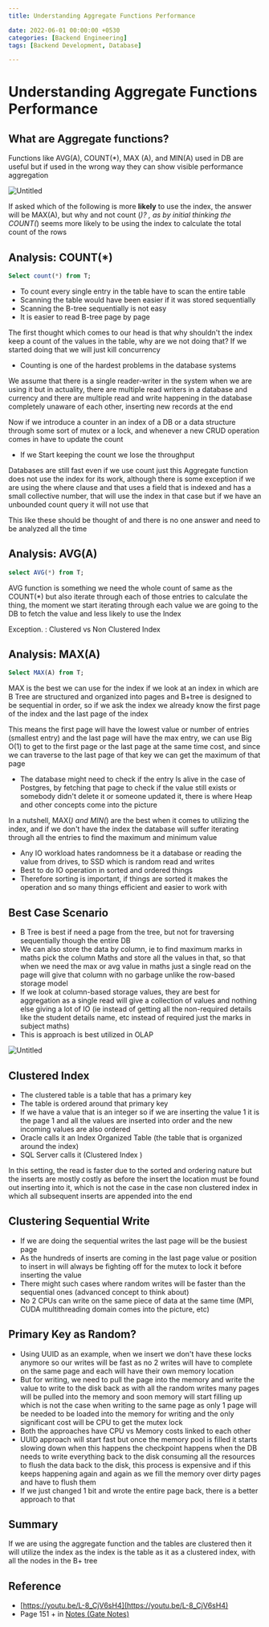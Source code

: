 ```yaml
---
title: Understanding Aggregate Functions Performance

date: 2022-06-01 00:00:00 +0530
categories: [Backend Engineering]
tags: [Backend Development, Database]

---
```



# Understanding Aggregate Functions Performance

## What are Aggregate functions?

Functions like AVG(A), COUNT(*), MAX (A), and MIN(A) used in DB are useful but if used in the wrong way they can show visible performance aggregation 

![Untitled](https://raw.githubusercontent.com/harshityadav95/staticfiles/main/Understanding%20Aggregate%20Functions%20Performance/Untitled.png)

If asked which of the following is more **likely** to use the index, the answer will be MAX(A), but why and not count (*)? , as by initial thinking the COUNT(*) seems more likely to be using the index to calculate the total count of the rows 

## Analysis: COUNT(*)

```sql
Select count(*) from T;
```

- To count every single entry in the table have to scan the entire table
- Scanning the table would have been  easier if it was stored sequentially
- Scanning the B-tree sequentially is not easy
- It is easier to read B-tree page by page

The first thought which comes to our head is that why shouldn't the index keep a count of the values in the table,  why are we not doing that? If we started doing that we will just kill concurrency   

- Counting is one of the hardest problems in the database systems

We assume that there is a single reader-writer in the system when we are using it but in actuality, there are multiple read writers in a database and currency and there are multiple read and write happening in the database completely unaware of each other, inserting new records at the end 

Now if we introduce a counter in an index of a DB or a data structure through some sort of mutex or a lock, and whenever a new  CRUD operation comes in have to update the count 

- If we Start keeping the count we lose the throughput

Databases are still fast even if we use count just this Aggregate function does not use the index for its work, although there is some exception if we are using the where clause and that uses a field that is indexed and has a small collective number, that will use the index in that case but if we have an unbounded count query it will not use that 

This like these should be thought of and there is no one answer and need to be analyzed all the time 

## Analysis: AVG(A)

```sql
select AVG(*) from T;
```

AVG function is something we need the whole count of same as the COUNT(*) but also iterate through each of those entries to calculate the thing, the moment we start iterating through each value we are going to the DB to fetch the value and less likely to use the Index

Exception. : Clustered vs Non Clustered Index  

## Analysis: MAX(A)

```sql
Select MAX(A) from T;
```

MAX is the best we can use for the index if we look at an index in which are B Tree are structured and organized into pages and B+tree is designed to be sequential in order, so if we ask the index we already know the first page of the index and the last page of the index 

This means the first page will have the lowest value or number of entries (smallest entry) and the last page will have the max entry, we can use Big O(1) to get to the first page or the last page at the same time cost, and since we can traverse to the last page of that key we can get the maximum of that page

- The database might need to check if the entry Is alive in the case of Postgres, by fetching that page to check if the value still exists or somebody didn't delete it or someone updated it, there is where Heap and other concepts come into the picture

In a nutshell, MAX(*) and MIN(*) are the best when it comes to utilizing the index, and if we don't have the index the database will suffer iterating through all the entries to find the maximum and minimum value 

- Any IO workload hates randomness be it a database or reading the value from drives, to SSD which is random read and writes
- Best to do IO operation in sorted and ordered things
- Therefore sorting is important, if things are sorted it makes the operation and so many things efficient and easier to work with

## Best Case Scenario

- B Tree is best if need a page from the tree, but not for traversing sequentially though the entire DB
- We can also store the data by column, ie to find maximum marks in maths pick the column Maths and store all the values in that, so that when we need the max or avg value in maths just a single read on the page will give that column with no garbage unlike the row-based storage model
- If we look at column-based storage values, they are best for aggregation as a single read will give a collection of values and nothing else giving a lot of IO (ie instead of getting all the non-required details like the student details name, etc instead of required just the marks in subject maths)
- This is approach is best utilized in OLAP

![Untitled](https://raw.githubusercontent.com/harshityadav95/staticfiles/main/Understanding%20Aggregate%20Functions%20Performance/Untitled%201.png)

## Clustered Index

- The clustered table is a table that has a primary key
- The table is ordered around that primary key
- If we have a value that is an integer so if we are inserting the value 1 it is the page 1 and all the values are inserted into order and the new incoming values are also ordered
- Oracle calls it an Index Organized Table (the table that is organized around the index)
- SQL Server calls it (Clustered Index )

In this setting, the read is faster due to the sorted and ordering nature but the inserts are mostly costly as before the insert the location must be found out inserting into it, which is not the case in the case non clustered index in which all subsequent inserts are appended into the end 

## Clustering Sequential Write

- If we are doing the sequential writes the last page will be the busiest page
- As the hundreds of inserts are coming in the last page value or position to insert in will always be fighting off for the mutex to lock it before inserting the value
- There might such cases where random writes will be faster than the sequential ones (advanced concept to think about)
- No 2 CPUs can write on the same piece of data at the same time (MPI, CUDA multithreading domain comes into the picture, etc)

## Primary Key as Random?

- Using UUID as an example, when we insert we don't have these locks anymore so our writes will be fast as no 2 writes will have to complete on the same page and each will have their own memory location
- But for writing, we need to pull the page into the memory and write the value to write to the disk back as with all the random writes many pages will be pulled into the memory and soon memory will start filling up which is not the case when writing to the same page as only 1 page will be needed to be loaded into the memory for writing and the only significant cost will be CPU to get the mutex lock
- Both the approaches have CPU vs Memory costs linked to each other
- UUID approach will start fast but once the memory pool is filled it starts slowing down when this happens the checkpoint happens when the DB needs to write everything back to the disk consuming all the resources to flush the data back to the disk, this process is expensive and if this keeps happening again and again as we fill the memory over dirty pages and have to flush them
- If we just changed 1 bit and wrote the entire page back, there is a better approach to that

## Summary

If we are using the aggregate function and the tables are clustered then it will utilize the index as the index is the table as it as a clustered index, with all the nodes in the B+ tree 

## Reference

- [https://youtu.be/L-8_CjV6sH4](https://youtu.be/L-8_CjV6sH4)
- Page 151 + in [Notes (Gate Notes)](https://github.com/harshityadav95/Notex/blob/d024de495f1149b8e32ad26b040f0229017f3b63/docs/handwritten%20notes/DBMS-%20Part%201.pdf)

